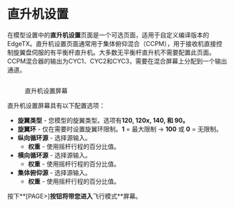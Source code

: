 # 直升机设置

在模型设置中的**直升机设置**页面是一个可选页面，适用于自定义编译版本的EdgeTX。直升机设置页面通常用于集体俯仰混合（CCPM），用于接收机直接控制旋翼盘伺服的有平衡杆直升机。大多数无平衡杆直升机不需要配置此页面。CCPM混合器的输出为CYC1、CYC2和CYC3，需要在混合屏幕上分配到一个输出通道。

<figure><img src="https://edgetx-static.zkl2333.com/bwheli.png" alt=""><figcaption><p>直升机设置屏幕</p></figcaption></figure>

直升机设置屏幕具有以下配置选项：

* **旋翼类型** - 您模型的旋翼类型。选项有**120, 120x, 140, 和 90。**
* **旋翼环** - 仅在需要时设置旋翼环限制。**1** = 最大限制 -> **100** 或 **0** = 无限制。&#x20;
* **纵向循环源** - 选择源输入。
  * **权重** - 使用摇杆行程的百分比值。
* **横向循环源** - 选择源输入。
  * **权重** - 使用摇杆行程的百分比值。
* **集体俯仰源** - 选择源输入。&#x20;
  * **权重** - 使用摇杆行程的百分比值。

按下**\[PAGE>]**按钮将带您进入**飞行模式**屏幕。